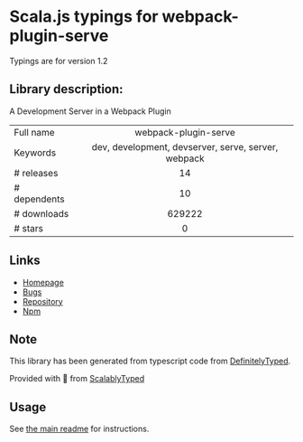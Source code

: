 
# Scala.js typings for webpack-plugin-serve

Typings are for version 1.2

## Library description:
A Development Server in a Webpack Plugin

|                    |                 |
| ------------------ | :-------------: |
| Full name          | webpack-plugin-serve |
| Keywords           | dev, development, devserver, serve, server, webpack |
| # releases         | 14 |
| # dependents       | 10 |
| # downloads        | 629222 |
| # stars            | 0 |

## Links
- [Homepage](https://github.com/shellscape/webpack-plugin-serve)
- [Bugs](https://github.com/shellscape/webpack-plugin-serve/issues)
- [Repository](https://github.com/shellscape/webpack-plugin-serve)
- [Npm](https://www.npmjs.com/package/webpack-plugin-serve)
    


## Note
This library has been generated from typescript code from [DefinitelyTyped](https://definitelytyped.org).

Provided with :purple_heart: from [ScalablyTyped](https://github.com/oyvindberg/ScalablyTyped)

## Usage
See [the main readme](../../readme.md) for instructions.


